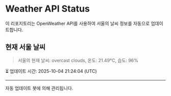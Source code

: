 
# Weather API Status

이 리포지토리는 OpenWeather API를 사용하여 서울의 날씨 정보를 자동으로 업데이트합니다.

## 현재 서울 날씨
> 서울의 현재 날씨: overcast clouds, 온도: 21.49°C, 습도: 96%

⏳ 업데이트 시간: 2025-10-04 21:24:04 (UTC)

---
자동 업데이트 봇에 의해 관리됩니다.
